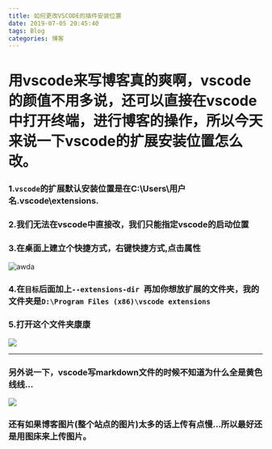 ```yaml
---
title: 如何更改VSCODE的插件安装位置
date: 2019-07-05 20:45:40
tags: Blog
categories: 博客
---
```

# 用vscode来写博客真的爽啊，vscode的颜值不用多说，还可以直接在vscode中打开终端，进行博客的操作，所以今天来说一下vscode的扩展安装位置怎么改。
### 1.`vscode`的扩展默认安装位置是在C:\Users\用户名\.vscode\extensions.
### 2.我们无法在vscode中直接改，我们只能指定vscode的启动位置
### 3.在桌面上建立个快捷方式，右键快捷方式,点击属性
![awda](attribute.png)
### 4.在`目标`后面加上`--extensions-dir `再加你想放扩展的文件夹，我的文件夹是`D:\Program Files (x86)\vscode extensions`
### 5.打开这个文件夹康康
![](place.png)

---
### 另外说一下，vscode写markdown文件的时候不知道为什么全是黄色线线...
![](vscode.png)
### 还有如果博客图片(整个站点的图片)太多的话上传有点慢...所以最好还是用图床来上传图片。